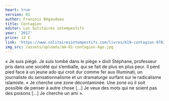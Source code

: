 ```yaml
---
heart: true
version: 81
author: François Bégaudeau
title: Contagion
editor: Les Solitaires intempestifs
year: '2017'
price: 14 €
link: 'https://www.solitairesintempestifs.com/livres/619-contagion-9782846815147.html'
img_src: /assets/uploads/am-81-contagion-bgo.jpg
---
```

« Je suis piégé. Je suis tombé dans le piège » dixit Stéphane, professeur pris dans une société qui s’emballe, qui se fait de plus en plus peur. Il perd pied face à un jeune ado qui croit dur comme fer aux Illuminati, un journaliste du sensationnalisme et un dramaturge surfant sur le radicalisme islamiste. « Je cherche une zone décontaminée. Une zone où il soit possible de penser à autre chose \[…] Je veux des mots qui ne soient pas des poisons \[…] Je cherche un ami ».
